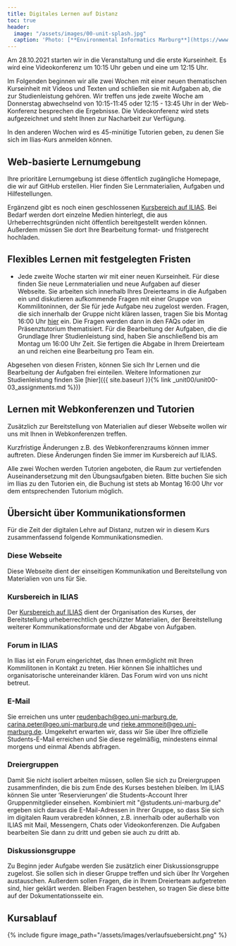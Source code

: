 ```yaml
---
title: Digitales Lernen auf Distanz
toc: true
header:
  image: "/assets/images/00-unit-splash.jpg"
  caption: 'Photo: [**Environmental Informatics Marburg**](https://www.flickr.com/environmentalinformatics-marburg/)'  
---
```

Am 28.10.2021 starten wir in die Veranstaltung und die erste Kurseinheit. Es wird eine Videokonferenz um 10:15 Uhr geben und eine um 12:15 Uhr.

Im Folgenden beginnen wir alle zwei Wochen mit einer neuen thematischen Kurseinheit mit Videos und Texten und schließen sie mit Aufgaben ab, die zur Studienleistung gehören. Wir treffen uns jede zweite Woche am Donnerstag abwechselnd von 10:15-11:45 oder 12:15 - 13:45 Uhr in der Web-Konferenz besprechen die Ergebnisse. Die Videokonferenz wird stets aufgezeichnet und steht Ihnen zur Nacharbeit zur Verfügung. 

In den anderen Wochen wird es 45-minütige Tutorien geben, zu denen Sie sich im Ilias-Kurs anmelden können. 

<!--more-->

## Web-basierte Lernumgebung

Ihre prioritäre Lernumgebung ist diese öffentlich zugängliche Homepage, die wir auf GitHub erstellen. Hier finden Sie Lernmaterialien, Aufgaben und Hilfestellungen.

Ergänzend gibt es noch einen geschlossenen [Kursbereich auf ILIAS](https://ilias.uni-marburg.de/goto.php?target=crs_2588288). Bei Bedarf werden dort einzelne Medien hinterlegt, die aus Urheberrechtsgründen nicht öffentlich bereitgestellt werden können. Außerdem müssen Sie dort Ihre Bearbeitung format- und fristgerecht hochladen.

## Flexibles Lernen mit festgelegten Fristen

* Jede zweite Woche starten wir mit einer neuen Kurseinheit. Für diese finden Sie neue Lernmaterialien und neue Aufgaben auf dieser Webseite. Sie arbeiten sich innerhalb Ihres Dreierteams in die Aufgaben ein und diskutieren aufkommende Fragen mit einer Gruppe von Kommilitoninnen, der Sie für jede Aufgabe neu zugelost werden. Fragen, die sich innerhalb der Gruppe nicht klären lassen, tragen Sie bis Montag 16:00 Uhr [hier]() ein. Die Fragen werden dann in den FAQs oder im Präsenztutorium thematisiert. Für die Bearbeitung der Aufgaben, die die Grundlage Ihrer Studienleistung sind, haben Sie anschließend bis am Montag um 16:00 Uhr Zeit. Sie fertigen die Abgabe in Ihrem Dreierteam an und reichen eine Bearbeitung pro Team ein. 



Abgesehen von diesen Fristen, können Sie sich Ihr Lernen und die Bearbeitung der Aufgaben frei einteilen. Weitere Informationen zur Studienleistung finden Sie [hier]({{ site.baseurl }}{% link _unit00/unit00-03_assignments.md %}))


## Lernen mit Webkonferenzen und Tutorien
Zusätzlich zur Bereitstellung von Materialien auf dieser Webseite wollen wir uns mit Ihnen in Webkonferenzen treffen.

Kurzfristige Änderungen z.B. des Webkonferenzraums können immer auftreten. Diese Änderungen finden Sie immer im Kursbereich auf ILIAS.

Alle zwei Wochen werden Tutorien angeboten, die Raum zur vertiefenden Auseinandersetzung mit den Übungsaufgaben bieten. Bitte buchen Sie sich im Ilias zu den Tutorien ein, die Buchung ist stets ab Montag 16:00 Uhr vor dem entsprechenden Tutorium möglich. 


## Übersicht über Kommunikationsformen

Für die Zeit der digitalen Lehre auf Distanz, nutzen wir in diesem Kurs zusammenfassend folgende Kommunikationsmedien.

### Diese Webseite
Diese Webseite dient der einseitigen Kommunikation und Bereitstellung von Materialien von uns für Sie.

### Kursbereich in ILIAS
Der [Kursbereich auf ILIAS](https://ilias.uni-marburg.de/ilias.php?ref_id=2336025&cmdClass=ilrepositorygui&cmdNode=wq&baseClass=ilrepositorygui) dient der Organisation des Kurses, der Bereitstellung urheberrechtlich geschützter Materialien, der Bereitstellung weiterer Kommunikationsformate und der Abgabe von Aufgaben.

### Forum in ILIAS
In Ilias ist ein Forum eingerichtet, das Ihnen ermöglicht mit Ihren Kommilitonen in Kontakt zu treten. Hier können Sie inhaltliches und organisatorische untereinander klären. Das Forum wird von uns nicht betreut. 


### E-Mail
Sie erreichen uns unter reudenbach@geo.uni-marburg.de, carina.peter@geo.uni-marburg.de und rieke.ammoneit@geo.uni-marburg.de. Umgekehrt erwarten wir, dass wir Sie über Ihre offizielle Students-E-Mail erreichen und Sie diese regelmäßig, mindestens einmal morgens und einmal Abends abfragen.


### Dreiergruppen
Damit Sie nicht isoliert arbeiten müssen, sollen Sie sich zu Dreiergruppen zusammenfinden, die bis zum Ende des Kurses bestehen bleiben. Im ILIAS können Sie unter ‘Reservierungen’ die Students-Account Ihrer Gruppenmitglieder einsehen. Kombiniert mit "@students.uni-marburg.de" ergeben sich daraus die E-Mail-Adressen in Ihrer Gruppe, so dass Sie sich im digitalen Raum verabreden können, z.B. innerhalb oder außerhalb von ILIAS mit Mail, Messengern, Chats oder Videokonferenzen. Die Aufgaben bearbeiten Sie dann zu dritt und geben sie auch zu dritt ab. 

### Diskussionsgruppe
Zu Beginn jeder Aufgabe werden Sie zusätzlich einer Diskussionsgruppe zugelost. Sie sollen sich in dieser Gruppe treffen und sich über Ihr Vorgehen austauschen. Außerdem sollen Fragen, die in Ihrem Dreierteam aufgetreten sind, hier geklärt werden. Bleiben Fragen bestehen, so tragen Sie diese bitte auf der Dokumentationsseite ein.  

## Kursablauf
{% include figure image_path="/assets/images/verlaufsuebersicht.png" %}
 

